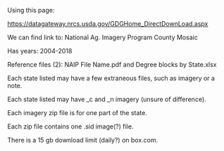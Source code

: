 Using this page:

https://datagateway.nrcs.usda.gov/GDGHome_DirectDownLoad.aspx

We can find link to: National Ag. Imagery Program County Mosaic

Has years: 2004-2018

Reference files (2): NAIP File Name.pdf and Degree blocks by State.xlsx

Each state listed may have a few extraneous files, such as imagery or a note.

Each state listed may have _c and _n imagery (unsure of difference).

Each imagery zip file is for one part of the state.

Each zip file contains one .sid image(?) file.

There is a 15 gb download limit (daily?) on box.com.
